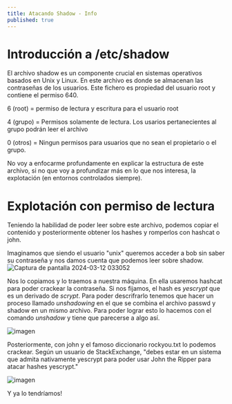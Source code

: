 ```yaml
---
title: Atacando Shadow - Info
published: true
---
```

# [](#header-1) Introducción a /etc/shadow 
El archivo shadow es un componente crucial en sistemas operativos basados en Unix y Linux. En este archivo es donde se almacenan las contraseñas de los usuarios. Este fichero es propiedad del usuario root y contiene el permiso 640.

6 (root) =  permiso de lectura y escritura para el usuario root

4 (grupo) = Permisos solamente de lectura. Los usarios pertanecientes al grupo podrán leer el archivo

0 (otros) = Ningun permisos para usuarios que no sean el propietario o el grupo.

No voy a enfocarme profundamente en explicar la estructura de este archivo, si no que voy a profundizar más en lo que nos interesa, la explotación (en entornos controlados siempre).

# [](#header-1) Explotación con permiso de lectura
Teniendo la habilidad de poder leer sobre este archivo, podemos copiar el contenido y posteriormente obtener los hashes y romperlos con hashcat o john.

Imaginamos que siendo el usuario "unix" queremos acceder a bob sin saber su contraseña y nos damos cuenta que podemos leer sobre shadow. 
![Captura de pantalla 2024-03-12 033052](https://github.com/cerodah/blog/assets/82907557/66a56b94-7f61-4efe-b64f-3ba853c59473)

Nos lo copiamos y lo traemos a nuestra máquina. En ella usaremos hashcat para poder crackear la contraseña. Si nos fijamos, el hash es *yescrypt* que es un derivado de *scrypt*.
Para poder descrifrarlo tenemos que hacer un proceso llamado *unshadowing* en el que se combina el archivo passwd y shadow en un mismo archivo. Para poder lograr esto lo hacemos con el comando *unshadow* y tiene que parecerse a algo así.

![imagen](https://github.com/cerodah/blog/assets/82907557/ece0993b-de6a-4d5a-a47d-7f451cb5993d)

Posteriormente, con john y el famoso diccionario rockyou.txt lo podemos crackear. Según un usuario de StackExchange, "debes estar en un sistema que admita nativamente yescrypt para poder usar John the Ripper para atacar hashes yescrypt."

![imagen](https://github.com/cerodah/blog/assets/82907557/c2a412de-8253-4b4d-962d-28edd73c1665)

Y ya lo tendríamos!

